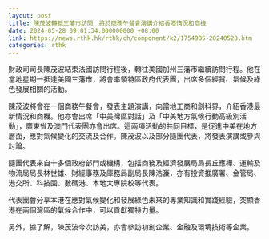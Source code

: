 ```yaml
---
layout: post
title: 陳茂波轉抵三藩市訪問　將於商務午餐會演講介紹香港情況和商機
date: 2024-05-28 09:01:34.000000000 +08:00
link: https://news.rthk.hk/rthk/ch/component/k2/1754985-20240528.htm
categories: rthk
---
```


財政司司長陳茂波結束法國訪問行程後，轉往美國加州三藩市繼續訪問行程。他在當地星期一抵達美國三藩市，將會率領特區政府代表團，出席多個經貿、氣候及綠色發展相關的活動。

陳茂波將會在一個商務午餐會，發表主題演講，向當地工商和創科界，介紹香港最新情況和商機。他亦會出席「中美灣區對話」及「中美地方氣候行動高級別活動」，廣東省及澳門代表團亦會出席。這兩項活動的共同目標，是促進中美在地方層面，應對氣候變化的交流及合作。陳茂波以及部分隨團代表，將發表演講或參與討論。

隨團代表來自十多個政府部門或機構，包括商務及經濟發展局局長丘應樺、運輸及物流局局長林世雄、財經事務及庫務局副局長陳浩濂，亦有投資推廣署、金管局、港交所、科技園、數碼港、本地大專院校等代表。

代表團會分享本港在應對氣候變化和發展綠色未來的專業知識和實踐經驗，突顯香港在兩個灣區的氣候合作中，可以貢獻獨特力量。

另外，據了解，陳茂波今次訪美，亦會參訪初創企業、金融及環境技術等企業。
